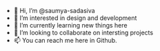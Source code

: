 - 👋 Hi, I’m @saumya-sadasiva
- 👀 I’m interested in design and development
- 🌱 I’m currently learning new things here
- 💞️ I’m looking to collaborate on intersting projects
- 📫 You can reach me here in Github.

<!---
saumya-sadasiva/saumya-sadasiva is a ✨ special ✨ repository because its `README.md` (this file) appears on your GitHub profile.
You can click the Preview link to take a look at your changes.
--->
